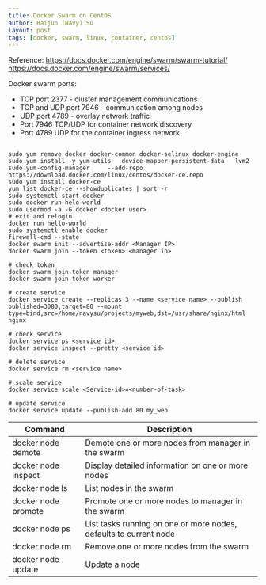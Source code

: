 ```yaml
---
title: Docker Swarm on CentOS
author: Haijun (Navy) Su
layout: post
tags: [docker, swarm, linux, container, centos]
---
```


Reference:
<https://docs.docker.com/engine/swarm/swarm-tutorial/>
<https://docs.docker.com/engine/swarm/services/>

Docker swarm ports:
* TCP port 2377 - cluster management communications
* TCP and UDP port 7946 - communication among nodes
* UDP port 4789 - overlay network traffic
* Port 7946 TCP/UDP for container network discovery
* Port 4789 UDP for the container ingress network

```shell

sudo yum remove docker docker-common docker-selinux docker-engine
sudo yum install -y yum-utils   device-mapper-persistent-data   lvm2
sudo yum-config-manager     --add-repo     https://download.docker.com/linux/centos/docker-ce.repo
sudo yum install docker-ce
yum list docker-ce --showduplicates | sort -r
sudo systemctl start docker
sudo docker run helo-world
sudo usermod -a -G docker <docker user>
# exit and relogin
docker run hello-world
sudo systemctl enable docker
firewall-cmd --state
docker swarm init --advertise-addr <Manager IP>
docker swarm join --token <token> <manager ip>

# check token
docker swarm join-token manager
docker swarm join-token worker

# create service
docker service create --replicas 3 --name <service name> --publish published=3080,target=80 --mount type=bind,src=/home/navysu/projects/myweb,dst=/usr/share/nginx/html nginx

# check service
docker service ps <service id>
docker service inspect --pretty <service id>

# delete service
docker service rm <service name>

# scale service
docker service scale <Service-id>=<number-of-task>

# update service
docker service update --publish-add 80 my_web

```

Command	| Description
---|---
docker node demote |	Demote one or more nodes from manager in the swarm
docker node inspect |	Display detailed information on one or more nodes
docker node ls |	List nodes in the swarm
docker node promote	 |Promote one or more nodes to manager in the swarm
docker node ps |	List tasks running on one or more nodes, defaults to current node
docker node rm |	Remove one or more nodes from the swarm
docker node update |	Update a node

